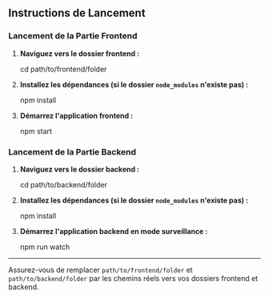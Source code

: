 ## Instructions de Lancement

### Lancement de la Partie Frontend

1. **Naviguez vers le dossier frontend :**

   cd path/to/frontend/folder


2. **Installez les dépendances (si le dossier `node_modules` n'existe pas) :**

   npm install


3. **Démarrez l'application frontend :**

   npm start


### Lancement de la Partie Backend

1. **Naviguez vers le dossier backend :**

   cd path/to/backend/folder


2. **Installez les dépendances (si le dossier `node_modules` n'existe pas) :**

   npm install


3. **Démarrez l'application backend en mode surveillance :**

   npm run watch


---

Assurez-vous de remplacer `path/to/frontend/folder` et `path/to/backend/folder` par les chemins réels vers vos dossiers frontend et backend.
